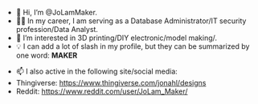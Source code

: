 - 👋 Hi, I’m @JoLamMaker. 
- 👨‍💻 In my career, I am serving as a Database Administrator/IT security profession/Data Analyst.
- 👀 I’m interested in 3D printing/DIY electronic/model making/. 
- 💡 I can add a lot of slash in my profile, but they can be summarized by one word: **MAKER**
<!---- 🌱 I’m currently learning ...
- 💞️ I’m looking to collaborate on ...
--->
- 📫 I also active in the following site/social media:
- Thingiverse: https://www.thingiverse.com/jonahl/designs  
- Reddit: https://www.reddit.com/user/JoLam_Maker/  

<!---
JoLamMaker/JoLamMaker is a ✨ special ✨ repository because its `README.md` (this file) appears on your GitHub profile.
You can click the Preview link to take a look at your changes.
--->
